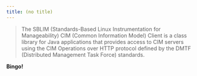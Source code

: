 ```yaml
---
title: (no title)
---
```

<blockquote>
  <p>The SBLIM (Standards-Based Linux Instrumentation for Manageability) CIM
    (Common Information Model) Client is a class library for Java applications
    that provides access to CIM servers using the CIM Operations over HTTP
    protocol defined by the DMTF (Distributed Management Task Force) standards.</p>
</blockquote>

<p><strong>Bingo!</strong></p>